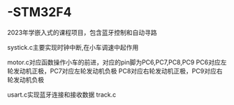 # -STM32F4
2023年学嵌入式的课程项目，包含蓝牙控制和自动寻路

systick.c主要实现时钟中断,在小车调速中起作用

motor.c对应函数操作小车的前进，对应的pin脚为PC6,PC7,PC8,PC9
PC6对应左轮发动机正极，PC7对应左轮发动机负极
PC8对应右轮发动机正极，PC9对应右轮发动机负极

usart.c实现蓝牙连接和接收数据
track.c
